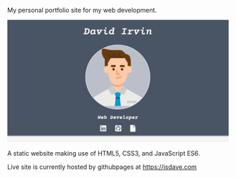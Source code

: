 My personal portfolio site for my web development.

![Screenshot](images/a-website-preview.png)

A static website making use of HTML5, CSS3, and JavaScript ES6.

Live site is currently hosted by githubpages at https://jsdave.com
